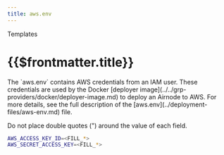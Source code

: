 ```yaml
---
title: aws.env
---
```


<TitleSpan>Templates</TitleSpan>

# {{$frontmatter.title}}

<VersionWarning/>
The `aws.env` contains AWS credentials from an IAM user. These credentials are
used by the Docker
[deployer image](../../grp-providers/docker/deployer-image.md) to deploy an
Airnode to AWS. For more details, see the full description of the
[aws.env](../deployment-files/aws-env.md) file.

Do not place double quotes (") around the value of each field.

```sh
AWS_ACCESS_KEY_ID=<FILL_*>
AWS_SECRET_ACCESS_KEY=<FILL_*>
```
